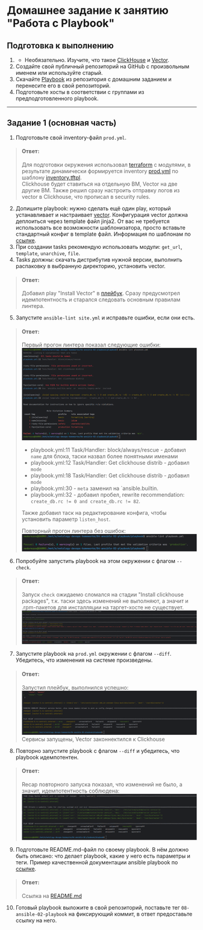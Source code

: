 # Домашнее задание к занятию "Работа с Playbook"



## Подготовка к выполнению

1. * Необязательно. Изучите, что такое [ClickHouse](https://www.youtube.com/watch?v=fjTNS2zkeBs) и [Vector](https://www.youtube.com/watch?v=CgEhyffisLY).
2. Создайте свой публичный репозиторий на GitHub с произвольным именем или используйте старый.
3. Скачайте [Playbook](./playbook/) из репозитория с домашним заданием и перенесите его в свой репозиторий.
4. Подготовьте хосты в соответствии с группами из предподготовленного playbook.

------

## Задание 1 (основная часть)

1. Подготовьте свой inventory-файл `prod.yml`.
> #### Ответ:
> Для подготовки окружения использовал [terraform](./terraform) с модулями, в результате динамически
> формируется inventory [prod.yml](playbook/inventory/prod.example.yml) по шаблону [inventory.tftpl](terraform/inventory.tftpl).  
> Clickhouse будет ставиться на отдельную ВМ, Vector на две другие ВМ. Также решил сразу настроить отправку логов из vector в Clickhouse, что прописал в security rules.

2. Допишите playbook: нужно сделать ещё один play, который устанавливает и настраивает [vector](https://vector.dev). 
Конфигурация vector должна деплоиться через template файл jinja2. От вас не требуется использовать все возможности шаблонизатора, 
просто вставьте стандартный конфиг в template файл. 
Информация по шаблонам по [ссылке](https://www.dmosk.ru/instruktions.php?object=ansible-nginx-install).
3. При создании tasks рекомендую использовать модули: `get_url`, `template`, `unarchive`, `file`.
4. Tasks должны: скачать дистрибутив нужной версии, выполнить распаковку в выбранную директорию, установить vector.
> #### Ответ:
> Добавил play "Install Vector" в [плейбук](playbook/playbook.yml). Сразу предусмотрел идемпотентность и старался следовать основным правилам линтера.

5. Запустите `ansible-lint site.yml` и исправьте ошибки, если они есть.
> #### Ответ:
> Первый прогон линтера показал следующие ошибки: 
> ![lint-1](img/01.png)
> - playbook.yml:11 Task/Handler: block/always/rescue - добавил `name` для блока, таски назвал более понятными именами
> - playbook.yml:12 Task/Handler: Get clickhouse distrib - добавил `mode`
> - playbook.yml:18 Task/Handler: Get clickhouse distrib - добавил `mode`
> - playbook.yml:30 - `meta` заменил на `ansible.builtin.
> - playbook.yml:32 - добавил пробел, rewrite recommendation: `create_db.rc != 0 and create_db.rc != 82`.
> 
> Также добавил таск на редактирование конфига, чтобы установить параметр `listen_host`.
> 
> Повторный прогон линтера без ошибок:
> ![lint-2](img/02.png)

6. Попробуйте запустить playbook на этом окружении с флагом `--check`.
> #### Ответ:
> Запуск `check` ожидаемо сломался на стадии "Install clickhouse packages", т.к. таски здесь изменений не выполняют, а значит и .rpm-пакетов для инсталляции на таргет-хосте не существует.
> ![check](img/03.png)

7. Запустите playbook на `prod.yml` окружении с флагом `--diff`. Убедитесь, что изменения на системе произведены.
> #### Ответ: 
> Запустил плейбук, выполнился успешно:
> ![run](img/04.png)
> Сервисы запущены, Vector законнектился к Clickhouse

8. Повторно запустите playbook с флагом `--diff` и убедитесь, что playbook идемпотентен.
> #### Ответ: 
> Recap повторного запуска показал, что изменений не было, а значит, идемпотентность соблюдена:
> ![idempotency](img/05.png)

9. Подготовьте README.md-файл по своему playbook. В нём должно быть описано: что делает playbook, какие у него есть параметры и теги. 
Пример качественной документации ansible playbook по [ссылке](https://github.com/opensearch-project/ansible-playbook).
> #### Ответ: 
> Ссылка на [README.md](playbook/README.md)

10. Готовый playbook выложите в свой репозиторий, поставьте тег `08-ansible-02-playbook` на фиксирующий коммит, в ответ предоставьте ссылку на него.
